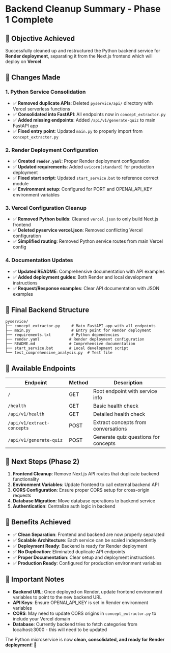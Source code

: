 # Backend Cleanup Summary - Phase 1 Complete

## 🎯 **Objective Achieved**
Successfully cleaned up and restructured the Python backend service for **Render deployment**, separating it from the Next.js frontend which will deploy on **Vercel**.

## 🔧 **Changes Made**

### **1. Python Service Consolidation**
- ✅ **Removed duplicate APIs**: Deleted `pyservice/api/` directory with Vercel serverless functions
- ✅ **Consolidated into FastAPI**: All endpoints now in `concept_extractor.py`
- ✅ **Added missing endpoints**: Added `/api/v1/generate-quiz` to main FastAPI app
- ✅ **Fixed entry point**: Updated `main.py` to properly import from `concept_extractor.py`

### **2. Render Deployment Configuration**
- ✅ **Created `render.yaml`**: Proper Render deployment configuration
- ✅ **Updated requirements**: Added `uvicorn[standard]` for production deployment
- ✅ **Fixed start script**: Updated `start_service.bat` to reference correct module
- ✅ **Environment setup**: Configured for PORT and OPENAI_API_KEY environment variables

### **3. Vercel Configuration Cleanup**
- ✅ **Removed Python builds**: Cleaned `vercel.json` to only build Next.js frontend
- ✅ **Deleted pyservice vercel.json**: Removed conflicting Vercel configuration
- ✅ **Simplified routing**: Removed Python service routes from main Vercel config

### **4. Documentation Updates**
- ✅ **Updated README**: Comprehensive documentation with API examples
- ✅ **Added deployment guides**: Both Render and local development instructions
- ✅ **Request/Response examples**: Clear API documentation with JSON examples

## 📁 **Final Backend Structure**

```
pyservice/
├── concept_extractor.py     # Main FastAPI app with all endpoints
├── main.py                  # Entry point for Render deployment
├── requirements.txt         # Python dependencies
├── render.yaml             # Render deployment configuration
├── README.md               # Comprehensive documentation
├── start_service.bat       # Local development script
└── test_comprehensive_analysis.py  # Test file
```

## 🚀 **Available Endpoints**

| Endpoint | Method | Description |
|----------|--------|-------------|
| `/` | GET | Root endpoint with service info |
| `/health` | GET | Basic health check |
| `/api/v1/health` | GET | Detailed health check |
| `/api/v1/extract-concepts` | POST | Extract concepts from conversations |
| `/api/v1/generate-quiz` | POST | Generate quiz questions for concepts |

## 🔄 **Next Steps (Phase 2)**

1. **Frontend Cleanup**: Remove Next.js API routes that duplicate backend functionality
2. **Environment Variables**: Update frontend to call external backend API
3. **CORS Configuration**: Ensure proper CORS setup for cross-origin requests
4. **Database Migration**: Move database operations to backend service
5. **Authentication**: Centralize auth logic in backend

## 🎉 **Benefits Achieved**

- ✅ **Clean Separation**: Frontend and backend are now properly separated
- ✅ **Scalable Architecture**: Each service can be scaled independently
- ✅ **Deployment Ready**: Backend is ready for Render deployment
- ✅ **No Duplication**: Eliminated duplicate API endpoints
- ✅ **Proper Documentation**: Clear setup and deployment instructions
- ✅ **Production Ready**: Configured for production environment variables

## 🚨 **Important Notes**

- **Backend URL**: Once deployed on Render, update frontend environment variables to point to the new backend URL
- **API Keys**: Ensure OPENAI_API_KEY is set in Render environment variables
- **CORS**: May need to update CORS origins in `concept_extractor.py` to include your Vercel domain
- **Database**: Currently backend tries to fetch categories from localhost:3000 - this will need to be updated

The Python microservice is now **clean, consolidated, and ready for Render deployment**! 🎯 